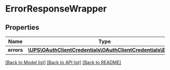 # ErrorResponseWrapper

## Properties
Name | Type | Description | Notes
------------ | ------------- | ------------- | -------------
**errors** | [**\UPS\OAuthClientCredentials\OAuthClientCredentials\Errors[]**](Errors.md) |  | [optional] 

[[Back to Model list]](../../README.md#documentation-for-models) [[Back to API list]](../../README.md#documentation-for-api-endpoints) [[Back to README]](../../README.md)


